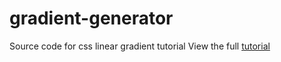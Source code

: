 # gradient-generator
Source code for css linear gradient tutorial
View the full <a href="http://davenorm.me/build-a-css-gradient-generator-part-2/">tutorial</a>
